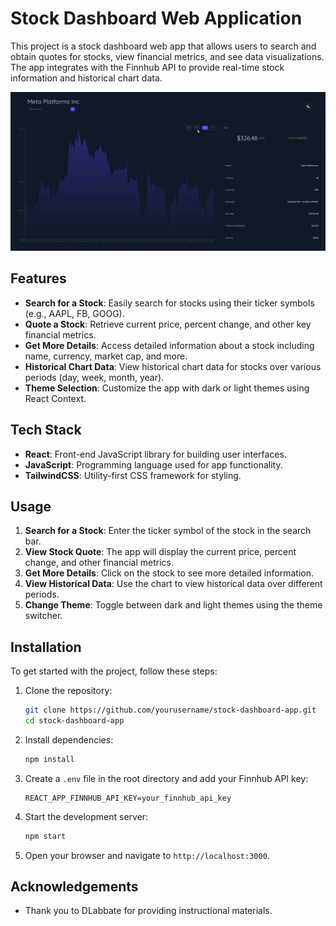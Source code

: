 # Stock Dashboard Web Application

This project is a stock dashboard web app that allows users to search and obtain quotes for stocks, view financial metrics, and see data visualizations. The app integrates with the Finnhub API to provide real-time stock information and historical chart data.

![Stock Dashboard Screenshot](StockDashEx.png)

## Features

- **Search for a Stock**: Easily search for stocks using their ticker symbols (e.g., AAPL, FB, GOOG).
- **Quote a Stock**: Retrieve current price, percent change, and other key financial metrics.
- **Get More Details**: Access detailed information about a stock including name, currency, market cap, and more.
- **Historical Chart Data**: View historical chart data for stocks over various periods (day, week, month, year).
- **Theme Selection**: Customize the app with dark or light themes using React Context.

## Tech Stack

- **React**: Front-end JavaScript library for building user interfaces.
- **JavaScript**: Programming language used for app functionality.
- **TailwindCSS**: Utility-first CSS framework for styling.

## Usage

1. **Search for a Stock**: Enter the ticker symbol of the stock in the search bar.
2. **View Stock Quote**: The app will display the current price, percent change, and other financial metrics.
3. **Get More Details**: Click on the stock to see more detailed information.
4. **View Historical Data**: Use the chart to view historical data over different periods.
5. **Change Theme**: Toggle between dark and light themes using the theme switcher.

## Installation

To get started with the project, follow these steps:

1. Clone the repository:
    ```sh
    git clone https://github.com/yourusername/stock-dashboard-app.git
    cd stock-dashboard-app
    ```

2. Install dependencies:
    ```sh
    npm install
    ```

3. Create a `.env` file in the root directory and add your Finnhub API key:
    ```
    REACT_APP_FINNHUB_API_KEY=your_finnhub_api_key
    ```

4. Start the development server:
    ```sh
    npm start
    ```

5. Open your browser and navigate to `http://localhost:3000`.

## Acknowledgements

- Thank you to DLabbate for providing instructional materials.
